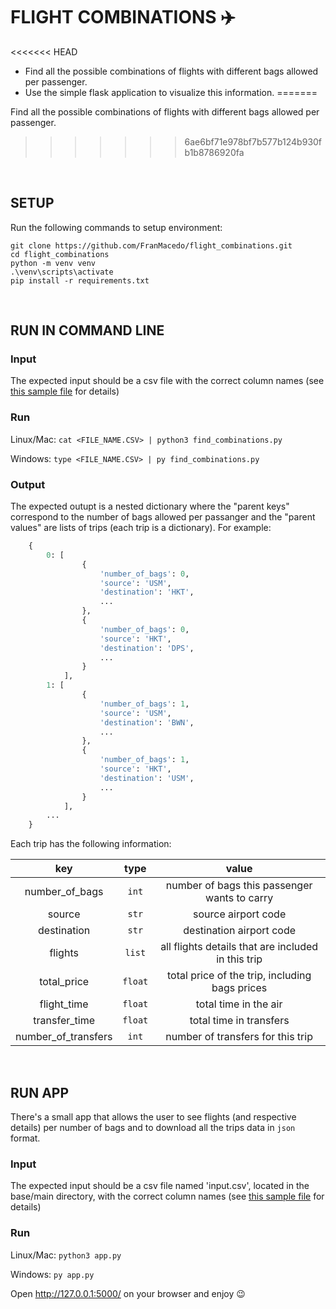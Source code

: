 # FLIGHT COMBINATIONS :airplane:
<<<<<<< HEAD

- Find all the possible combinations of flights with different bags allowed per passenger. 
- Use the simple flask application to visualize this information.
=======
<!-- FALTA REQUIREMENTS.TXT, GITIGNORE -->
Find all the possible combinations of flights with different bags allowed per passenger.
>>>>>>> 6ae6bf71e978bf7b577b124b930fb1b8786920fa

<br />

## SETUP

Run the following commands to setup environment:

``` 
git clone https://github.com/FranMacedo/flight_combinations.git
cd flight_combinations
python -m venv venv
.\venv\scripts\activate
pip install -r requirements.txt
```
<br />

## RUN IN COMMAND LINE

### Input
The expected input should be a csv file with the correct column names (see [this sample file](input.csv) for details)

### Run

Linux/Mac:
    ```
    cat <FILE_NAME.CSV> | python3 find_combinations.py          
    ```

Windows:
    ```
    type <FILE_NAME.CSV> | py find_combinations.py          
    ```

### Output
The expected outupt is a nested dictionary where the "parent keys" correspond to the number of bags allowed per passanger and the  "parent values" are lists of trips (each trip is a dictionary). For example:

```python
    {
        0: [
                {
                    'number_of_bags': 0,
                    'source': 'USM',
                    'destination': 'HKT',
                    ...
                },
                {
                    'number_of_bags': 0,
                    'source': 'HKT',
                    'destination': 'DPS',
                    ...
                }
            ],
        1: [
                {
                    'number_of_bags': 1,
                    'source': 'USM',
                    'destination': 'BWN',
                    ...
                },
                {
                    'number_of_bags': 1,
                    'source': 'HKT',
                    'destination': 'USM',
                    ...
                }
            ],
        ...
    }
```
Each trip has the following information:


| key            | type  | value |
| :-------------:|:-----:|:-----:|
| number_of_bags | `int` | number of bags this passenger wants to carry |
| source      | `str` | source airport code |
| destination      | `str` | destination airport code |
| flights      | `list` | all flights details that are included in this trip |
| total_price      | `float` | total price of the trip, including bags prices |
| flight_time      | `float` | total time in the air |
| transfer_time      | `float` | total time in transfers |
| number_of_transfers      | `int` | number of transfers for this trip |



<br />

## RUN APP
There's a small app that allows the user to see flights (and respective details) per number of bags and to download all the trips data in `json` format.

### Input
The expected input should be a csv file named 'input.csv', located in the base/main directory, with the correct column names (see [this sample file](input.csv) for details)

### Run

Linux/Mac:
    ```
    python3 app.py          
    ```

Windows:
    ```
    py app.py                   
    ```

Open http://127.0.0.1:5000/ on your browser and enjoy :wink:
